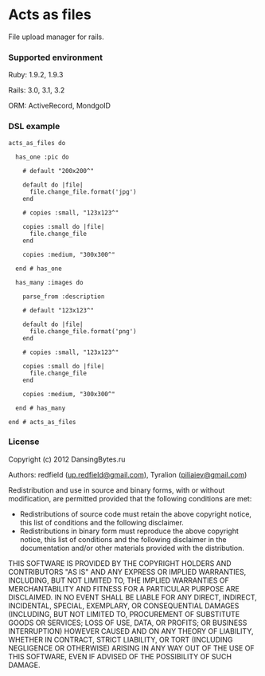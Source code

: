 Acts as files
======


File upload manager for rails.

### Supported environment

Ruby:   1.9.2, 1.9.3

Rails:  3.0, 3.1, 3.2

ORM:    ActiveRecord, MondgoID


### DSL example

    acts_as_files do
    
      has_one :pic do
    
        # default "200x200^"
    
        default do |file|
          file.change_file.format('jpg')
        end  
    
        # copies :small, "123x123^"
    
        copies :small do |file| 
          file.change_file 
        end
    
        copies :medium, "300x300^"
    
      end # has_one
    
      has_many :images do
    
        parse_from :description
    
        # default "123x123^"
    
        default do |file|
          file.change_file.format('png')
        end  
    
        # copies :small, "123x123^"
    
        copies :small do |file| 
          file.change_file 
        end
    
        copies :medium, "300x300^"
    
      end # has_many 
    
    end # acts_as_files

### License

Copyright (c) 2012 DansingBytes.ru

Authors: redfield (up.redfield@gmail.com), Tyralion (piliaiev@gmail.com)

Redistribution and use in source and binary forms, with or without
modification, are permitted provided that the following conditions are met:

  * Redistributions of source code must retain the above copyright
    notice, this list of conditions and the following disclaimer.
  * Redistributions in binary form must reproduce the above copyright
    notice, this list of conditions and the following disclaimer in the
    documentation and/or other materials provided with the distribution.

THIS SOFTWARE IS PROVIDED BY THE COPYRIGHT HOLDERS AND CONTRIBUTORS "AS IS"
AND ANY EXPRESS OR IMPLIED WARRANTIES, INCLUDING, BUT NOT LIMITED TO, THE
IMPLIED WARRANTIES OF MERCHANTABILITY AND FITNESS FOR A PARTICULAR PURPOSE
ARE DISCLAIMED. IN NO EVENT SHALL <COPYRIGHT HOLDER> BE LIABLE FOR ANY
DIRECT, INDIRECT, INCIDENTAL, SPECIAL, EXEMPLARY, OR CONSEQUENTIAL DAMAGES
(INCLUDING, BUT NOT LIMITED TO, PROCUREMENT OF SUBSTITUTE GOODS OR SERVICES;
LOSS OF USE, DATA, OR PROFITS; OR BUSINESS INTERRUPTION) HOWEVER CAUSED AND
ON ANY THEORY OF LIABILITY, WHETHER IN CONTRACT, STRICT LIABILITY, OR TORT
(INCLUDING NEGLIGENCE OR OTHERWISE) ARISING IN ANY WAY OUT OF THE USE OF
THIS SOFTWARE, EVEN IF ADVISED OF THE POSSIBILITY OF SUCH DAMAGE.
